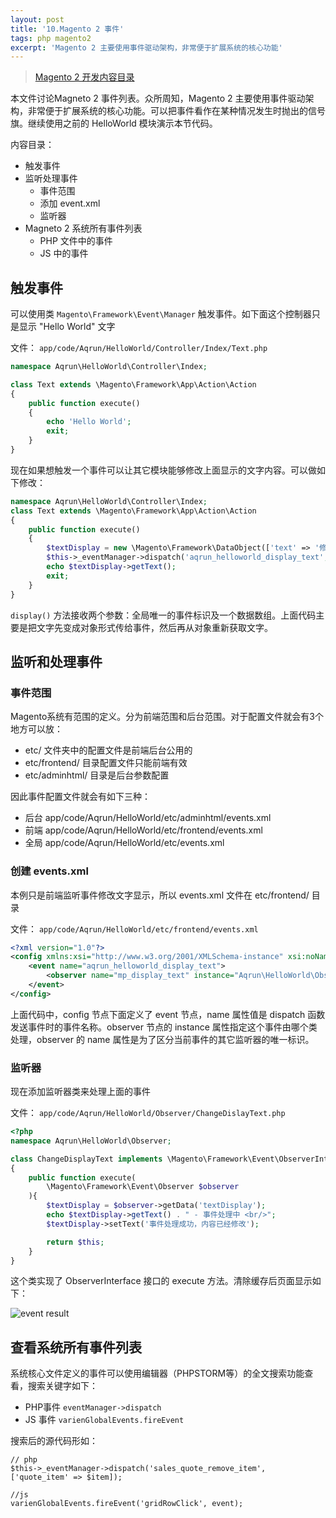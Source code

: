```yaml
---
layout: post
title: '10.Magento 2 事件'
tags: php magento2
excerpt: 'Magento 2 主要使用事件驱动架构，非常便于扩展系统的核心功能'
---
```


> [Magento 2 开发内容目录](/2020/02/02/0.magento-menu.html)

本文件讨论Magneto 2 事件列表。众所周知，Magento 2 主要使用事件驱动架构，非常便于扩展系统的核心功能。可以把事件看作在某种情况发生时抛出的信号旗。继续使用之前的 HelloWorld 模块演示本节代码。

内容目录：

* 触发事件
* 监听处理事件
    * 事件范围
    * 添加 event.xml
    * 监听器
* Magneto 2 系统所有事件列表
    * PHP 文件中的事件
    * JS 中的事件

## 触发事件

可以使用类 `Magento\Framework\Event\Manager` 触发事件。如下面这个控制器只是显示 "Hello World" 文字

文件： `app/code/Aqrun/HelloWorld/Controller/Index/Text.php`

```php
namespace Aqrun\HelloWorld\Controller\Index;

class Text extends \Magento\Framework\App\Action\Action
{
    public function execute()
    {
        echo 'Hello World';
        exit;
    }
}
```

现在如果想触发一个事件可以让其它模块能够修改上面显示的文字内容。可以做如下修改：

```php
namespace Aqrun\HelloWorld\Controller\Index;
class Text extends \Magento\Framework\App\Action\Action
{
    public function execute()
    {
        $textDisplay = new \Magento\Framework\DataObject(['text' => '修改前要显示的文字']);
        $this->_eventManager->dispatch('aqrun_helloworld_display_text', ['textDisplay' => $textDisplay]);
        echo $textDisplay->getText();
        exit;
    }
}
```

`display()` 方法接收两个参数：全局唯一的事件标识及一个数据数组。上面代码主要是把文字先变成对象形式传给事件，然后再从对象重新获取文字。

## 监听和处理事件

### 事件范围

Magento系统有范围的定义。分为前端范围和后台范围。对于配置文件就会有3个地方可以放：

* etc/ 文件夹中的配置文件是前端后台公用的
* etc/frontend/ 目录配置文件只能前端有效
* etc/adminhtml/  目录是后台参数配置

因此事件配置文件就会有如下三种：

* 后台 app/code/Aqrun/HelloWorld/etc/adminhtml/events.xml
* 前端 app/code/Aqrun/HelloWorld/etc/frontend/events.xml
* 全局  app/code/Aqrun/HelloWorld/etc/events.xml

### 创建 events.xml

本例只是前端监听事件修改文字显示，所以 events.xml 文件在 etc/frontend/ 目录

文件： `app/code/Aqrun/HelloWorld/etc/frontend/events.xml`

```xml
<?xml version="1.0"?>
<config xmlns:xsi="http://www.w3.org/2001/XMLSchema-instance" xsi:noNamespaceSchemaLocation="urn:magento:framework:Event/etc/events.xsd">
    <event name="aqrun_helloworld_display_text">
        <observer name="mp_display_text" instance="Aqrun\HelloWorld\Observer\ChangeDisplayText" />
    </event>
</config>
```

上面代码中，config 节点下面定义了 event 节点，name 属性值是 dispatch 函数发送事件时的事件名称。observer 节点的 instance 属性指定这个事件由哪个类处理，observer 的 name 属性是为了区分当前事件的其它监听器的唯一标识。

### 监听器

现在添加监听器类来处理上面的事件

文件： `app/code/Aqrun/HelloWorld/Observer/ChangeDislayText.php`

```php
<?php
namespace Aqrun\HelloWorld\Observer;

class ChangeDisplayText implements \Magento\Framework\Event\ObserverInterface
{
    public function execute(
        \Magento\Framework\Event\Observer $observer
    ){
        $textDisplay = $observer->getData('textDisplay');
        echo $textDisplay->getText() . " - 事件处理中 <br/>";
        $textDisplay->setText('事件处理成功，内容已经修改');

        return $this;
    }
}
```

这个类实现了 ObserverInterface 接口的 execute 方法。清除缓存后页面显示如下：

![event result](images/10-event-result.png)

## 查看系统所有事件列表

系统核心文件定义的事件可以使用编辑器（PHPSTORM等）的全文搜索功能查看，搜索关键字如下：

* PHP事件   `eventManager->dispatch`
* JS 事件   `varienGlobalEvents.fireEvent`

搜索后的源代码形如：

```
// php
$this->_eventManager->dispatch('sales_quote_remove_item', ['quote_item' => $item]);

//js 
varienGlobalEvents.fireEvent('gridRowClick', event);
```